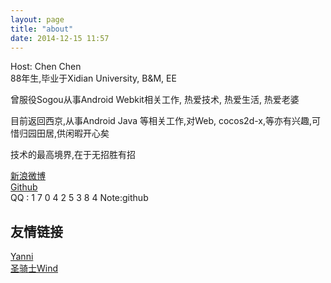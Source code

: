 ```yaml
---
layout: page
title: "about"
date: 2014-12-15 11:57
---
```

Host: Chen Chen  
88年生,毕业于Xidian University, B&M, EE  
  
  
曾服役Sogou从事Android Webkit相关工作, 热爱技术, 热爱生活, 热爱老婆  
  
  
目前返回西京,从事Android Java 等相关工作,对Web, cocos2d-x,等亦有兴趣,可惜归园田居,供闲暇开心矣  
  
技术的最高境界,在于无招胜有招  
   
[新浪微博](http://weibo.com/princhen)  
[Github](https://github.com/talentprince)  
QQ : 1 7 0 4 2 5 3 8 4 Note:github  
  
友情链接  
-----------
[Yanni](http://yanni4night.com/)  
[圣骑士Wind](http://www.cnblogs.com/mengdd/)  




